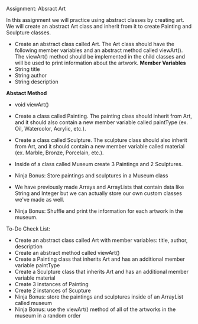 Assignment: Absract Art

In this assignment we will practice using abstract classes by creating art. We will create an abstract Art class and inherit from it to create Painting and Sculpture classes.

- Create an abstract class called Art. The Art class should have the following member variables and an abstract method called viewArt(). The viewArt() method should be implemented in the child classes and will be used to print information about the artwork.
**Member Variables**	
- String title
- String author
- String description

**Abstact Method**
- void viewArt()



- Create a class called Painting. The painting class should inherit from Art, and it should also contain a new member variable called paintType (ex. Oil, Watercolor, Acrylic, etc.).

- Create a class called Sculpture. The sculpture class should also inherit from Art, and it should contain a new member variable called material (ex. Marble, Bronze, Porcelain, etc.).

- Inside of a class called Museum create 3 Paintings and 2 Sculptures.

- Ninja Bonus: Store paintings and sculptures in a Museum class
- We have previously made Arrays and ArrayLists that contain data like String and Integer but we can actually store our own custom classes we've made as well.

- Ninja Bonus: Shuffle and print the information for each artwork in the museum.


To-Do Check List:
- Create an abstract class called Art with member variables: title, author, description
- Create an abstract method called viewArt()
- Create a Painting class that inherits Art and has an additional member variable paintType
- Create a Sculpture class that inherits Art and has an additional member variable material
- Create 3 instances of Painting
- Create 2 instances of Scupture
- Ninja Bonus: store the paintings and sculptures inside of an ArrayList called museum
- Ninja Bonus: use the viewArt() method of all of the artworks in the museum in a random order
